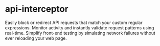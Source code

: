 # api-interceptor
Easily block or redirect API requests that match your custom regular expressions. Monitor activity and instantly validate request patterns using real-time. Simplify front-end testing by simulating network failures without ever reloading your web page.
